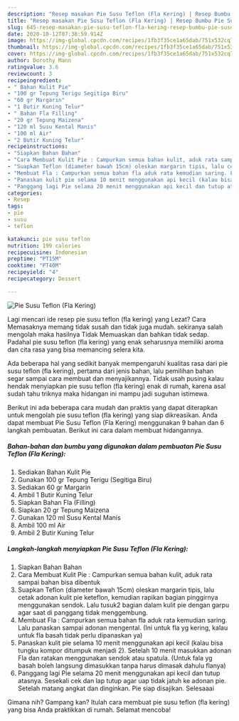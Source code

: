 ```yaml
---
description: "Resep masakan Pie Susu Teflon (Fla Kering) | Resep Bumbu Pie Susu Teflon (Fla Kering) Yang Sempurna"
title: "Resep masakan Pie Susu Teflon (Fla Kering) | Resep Bumbu Pie Susu Teflon (Fla Kering) Yang Sempurna"
slug: 645-resep-masakan-pie-susu-teflon-fla-kering-resep-bumbu-pie-susu-teflon-fla-kering-yang-sempurna
date: 2020-10-12T07:38:59.914Z
image: https://img-global.cpcdn.com/recipes/1fb3f35ce1a65dab/751x532cq70/pie-susu-teflon-fla-kering-foto-resep-utama.jpg
thumbnail: https://img-global.cpcdn.com/recipes/1fb3f35ce1a65dab/751x532cq70/pie-susu-teflon-fla-kering-foto-resep-utama.jpg
cover: https://img-global.cpcdn.com/recipes/1fb3f35ce1a65dab/751x532cq70/pie-susu-teflon-fla-kering-foto-resep-utama.jpg
author: Dorothy Mann
ratingvalue: 3.6
reviewcount: 3
recipeingredient:
- " Bahan Kulit Pie"
- "100 gr Tepung Terigu Segitiga Biru"
- "60 gr Margarin"
- "1 Butir Kuning Telur"
- " Bahan Fla Filling"
- "20 gr Tepung Maizena"
- "120 ml Susu Kental Manis"
- "100 ml Air"
- "2 Butir Kuning Telur"
recipeinstructions:
- "Siapkan Bahan Bahan"
- "Cara Membuat Kulit Pie : Campurkan semua bahan kulit, aduk rata sampai bahan bisa dibentuk"
- "Suapkan Teflon (diameter bawah 15cm) oleskan margarin tipis, lalu cetak adonan kulit pie keteflon, kemudian rapikan bagian pinggirnya menggunakan sendok. Lalu tusuk2 bagian dalam kulit pie dengan garpu agar saat di panggang tidak menggembung."
- "Membuat Fla : Campurkan semua bahan fla aduk rata kemudian saring. Lalu panaskan sampai adonan mengental. (Ini untuk fla yg kering, kalau untuk fla basah tidak perlu dipanaskan ya)"
- "Panaskan kulit pie selama 10 menit menggunakan api kecil (kalau bisa tungku kompor ditumpuk menjadi 2). Setelah 10 menit masukkan adonan Fla dan ratakan menggunakan sendok atau spatula. (Untuk fala yg basah boleh langsung dimasukkan tanpa harus dimasak dahulu flanya)"
- "Panggang lagi Pie selama 20 menit menggunakan api kecil dan tutup atasnya. Sesekali cek dan lap tutup agar uap tidak jatuh ke adonan pie. Setelah matang angkat dan dinginkan. Pie siap disajikan. Selesaaai"
categories:
- Resep
tags:
- pie
- susu
- teflon

katakunci: pie susu teflon 
nutrition: 199 calories
recipecuisine: Indonesian
preptime: "PT15M"
cooktime: "PT40M"
recipeyield: "4"
recipecategory: Dessert

---
```



![Pie Susu Teflon (Fla Kering)](https://img-global.cpcdn.com/recipes/1fb3f35ce1a65dab/751x532cq70/pie-susu-teflon-fla-kering-foto-resep-utama.jpg)

Lagi mencari ide resep pie susu teflon (fla kering) yang Lezat? Cara Memasaknya memang tidak susah dan tidak juga mudah. sekiranya salah mengolah maka hasilnya Tidak Memuaskan dan bahkan tidak sedap. Padahal pie susu teflon (fla kering) yang enak seharusnya memiliki aroma dan cita rasa yang bisa memancing selera kita.



Ada beberapa hal yang sedikit banyak mempengaruhi kualitas rasa dari pie susu teflon (fla kering), pertama dari jenis bahan, lalu pemilihan bahan segar sampai cara membuat dan menyajikannya. Tidak usah pusing kalau hendak menyiapkan pie susu teflon (fla kering) enak di rumah, karena asal sudah tahu triknya maka hidangan ini mampu jadi suguhan istimewa.


Berikut ini ada beberapa cara mudah dan praktis yang dapat diterapkan untuk mengolah pie susu teflon (fla kering) yang siap dikreasikan. Anda dapat membuat Pie Susu Teflon (Fla Kering) menggunakan 9 bahan dan 6 langkah pembuatan. Berikut ini cara dalam membuat hidangannya.

<!--inarticleads1-->

##### Bahan-bahan dan bumbu yang digunakan dalam pembuatan Pie Susu Teflon (Fla Kering):

1. Sediakan  Bahan Kulit Pie
1. Gunakan 100 gr Tepung Terigu (Segitiga Biru)
1. Sediakan 60 gr Margarin
1. Ambil 1 Butir Kuning Telur
1. Siapkan  Bahan Fla (Filling)
1. Siapkan 20 gr Tepung Maizena
1. Gunakan 120 ml Susu Kental Manis
1. Ambil 100 ml Air
1. Ambil 2 Butir Kuning Telur




<!--inarticleads2-->

##### Langkah-langkah menyiapkan Pie Susu Teflon (Fla Kering):

1. Siapkan Bahan Bahan
1. Cara Membuat Kulit Pie : Campurkan semua bahan kulit, aduk rata sampai bahan bisa dibentuk
1. Suapkan Teflon (diameter bawah 15cm) oleskan margarin tipis, lalu cetak adonan kulit pie keteflon, kemudian rapikan bagian pinggirnya menggunakan sendok. Lalu tusuk2 bagian dalam kulit pie dengan garpu agar saat di panggang tidak menggembung.
1. Membuat Fla : Campurkan semua bahan fla aduk rata kemudian saring. Lalu panaskan sampai adonan mengental. (Ini untuk fla yg kering, kalau untuk fla basah tidak perlu dipanaskan ya)
1. Panaskan kulit pie selama 10 menit menggunakan api kecil (kalau bisa tungku kompor ditumpuk menjadi 2). Setelah 10 menit masukkan adonan Fla dan ratakan menggunakan sendok atau spatula. (Untuk fala yg basah boleh langsung dimasukkan tanpa harus dimasak dahulu flanya)
1. Panggang lagi Pie selama 20 menit menggunakan api kecil dan tutup atasnya. Sesekali cek dan lap tutup agar uap tidak jatuh ke adonan pie. Setelah matang angkat dan dinginkan. Pie siap disajikan. Selesaaai




Gimana nih? Gampang kan? Itulah cara membuat pie susu teflon (fla kering) yang bisa Anda praktikkan di rumah. Selamat mencoba!
